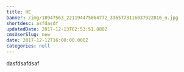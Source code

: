 ```yaml
---
title: HE
banner: /img/18947563_221194475064772_3365773116037922816_n.jpg
shortdesc: asfdasdf
updatedDate: 2017-12-13T02:53:51.880Z
cmsUserSlug: new
date: 2017-12-12T16:00:00.000Z
categories: null
---
```


dasfdsafdsaf